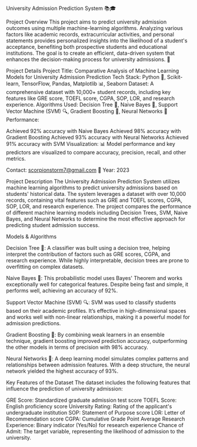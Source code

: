 University Admission Prediction System 📚🎓

Project Overview
This project aims to predict university admission outcomes using multiple machine-learning algorithms. Analyzing various factors like academic records, extracurricular activities, and personal statements provides personalized insights into the likelihood of a student's acceptance, benefiting both prospective students and educational institutions. The goal is to create an efficient, data-driven system that enhances the decision-making process for university admissions. 🌟

Project Details
Project Title: Comparative Analysis of Machine Learning Models for University Admission Prediction
Tech Stack: Python 🐍, Scikit-learn, TensorFlow, Pandas, Matplotlib 📊, Seaborn
Dataset: A comprehensive dataset with 10,000+ student records, including key features like GRE score, TOEFL score, CGPA, SOP, LOR, and research experience.
Algorithms Used: Decision Tree 🌳, Naive Bayes 🦋, Support Vector Machine (SVM) 🔍, Gradient Boosting 🚀, Neural Networks 🧠
Performance:

Achieved 92% accuracy with Naive Bayes
Achieved 98% accuracy with Gradient Boosting
Achieved 93% accuracy with Neural Networks
Achieved 91% accuracy with SVM
Visualization: 📊 Model performance and key predictors are visualized to compare accuracy, precision, recall, and other metrics.

Contact: scorpionstorm7@gmail.com 📧
Year: 2023

Project Description
The University Admission Prediction System utilizes machine learning algorithms to predict university admissions based on students' historical data. The system leverages a dataset with over 10,000 records, containing vital features such as GRE and TOEFL scores, CGPA, SOP, LOR, and research experience. The project compares the performance of different machine learning models including Decision Trees, SVM, Naive Bayes, and Neural Networks to determine the most effective approach for predicting student admission success.

Models & Algorithms

Decision Tree 🌳:
A classifier was built using a decision tree, helping interpret the contribution of factors such as GRE scores, CGPA, and research experience. While highly interpretable, decision trees are prone to overfitting on complex datasets.

Naive Bayes 🦋:
This probabilistic model uses Bayes' Theorem and works exceptionally well for categorical features. Despite being fast and simple, it performs well, achieving an accuracy of 92%.

Support Vector Machine (SVM) 🔍:
SVM was used to classify students based on their academic profiles. It’s effective in high-dimensional spaces and works well with non-linear relationships, making it a powerful model for admission predictions.

Gradient Boosting 🚀:
By combining weak learners in an ensemble technique, gradient boosting improved prediction accuracy, outperforming the other models in terms of precision with 98% accuracy.

Neural Networks 🧠:
A deep learning model simulates complex patterns and relationships between admission features. With a deep structure, the neural network yielded the highest accuracy of 93%.

Key Features of the Dataset
The dataset includes the following features that influence the prediction of university admission:

GRE Score: Standardized graduate admission test score
TOEFL Score: English proficiency score
University Rating: Rating of the applicant's undergraduate institution
SOP: Statement of Purpose score
LOR: Letter of Recommendation score
CGPA: Cumulative Grade Point Average
Research Experience: Binary indicator (Yes/No) for research experience
Chance of Admit: The target variable, representing the likelihood of admission to the university.
